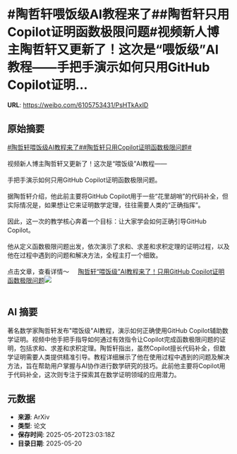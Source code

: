 # #陶哲轩喂饭级AI教程来了##陶哲轩只用Copilot证明函数极限问题#视频新人博主陶哲轩又更新了！这次是“喂饭级”AI教程——手把手演示如何只用GitHub Copilot证明...

**URL**: https://weibo.com/6105753431/PsHTkAxID

## 原始摘要

<a href="https://m.weibo.cn/search?containerid=231522type%3D1%26t%3D10%26q%3D%23%E9%99%B6%E5%93%B2%E8%BD%A9%E5%96%82%E9%A5%AD%E7%BA%A7AI%E6%95%99%E7%A8%8B%E6%9D%A5%E4%BA%86%23&amp;extparam=%23%E9%99%B6%E5%93%B2%E8%BD%A9%E5%96%82%E9%A5%AD%E7%BA%A7AI%E6%95%99%E7%A8%8B%E6%9D%A5%E4%BA%86%23" data-hide=""><span class="surl-text">#陶哲轩喂饭级AI教程来了#</span></a><a href="https://m.weibo.cn/search?containerid=231522type%3D1%26t%3D10%26q%3D%23%E9%99%B6%E5%93%B2%E8%BD%A9%E5%8F%AA%E7%94%A8Copilot%E8%AF%81%E6%98%8E%E5%87%BD%E6%95%B0%E6%9E%81%E9%99%90%E9%97%AE%E9%A2%98%23&amp;extparam=%23%E9%99%B6%E5%93%B2%E8%BD%A9%E5%8F%AA%E7%94%A8Copilot%E8%AF%81%E6%98%8E%E5%87%BD%E6%95%B0%E6%9E%81%E9%99%90%E9%97%AE%E9%A2%98%23" data-hide=""><span class="surl-text">#陶哲轩只用Copilot证明函数极限问题#</span></a><br><br>视频新人博主陶哲轩又更新了！这次是“喂饭级”AI教程——<br><br>手把手演示如何只用GitHub Copilot证明函数极限问题。<br><br>据陶哲轩介绍，他此前主要将GitHub Copilot用于一些“花里胡哨”的代码补全，但实际情况是，如果想让它来证明数学定理，往往需要人类的“正确指挥”。<br><br>因此，这一次的教学核心奔着一个目标：让大家学会如何正确引导GitHub Copilot。<br><br>他从定义函数极限问题出发，依次演示了求和、求差和求积定理的证明过程，以及他在过程中遇到的问题和解决方法，全程主打一个细致。<br><br>点击文章，查看详情～ <a href="https://weibo.com/ttarticle/p/show?id=2309405168419070148668" data-hide=""><span class="url-icon"><img style="width: 1rem;height: 1rem" src="https://h5.sinaimg.cn/upload/2015/09/25/3/timeline_card_small_article_default.png" referrerpolicy="no-referrer"></span><span class="surl-text">陶哲轩“喂饭级”AI教程来了！只用GitHub Copilot证明函数极限问题</span></a><img style="" src="https://tvax4.sinaimg.cn/large/006Fd7o3gy1i1m1tax745j30rs0fm40i.jpg" referrerpolicy="no-referrer"><br><br>

## AI 摘要

著名数学家陶哲轩发布"喂饭级"AI教程，演示如何正确使用GitHub Copilot辅助数学证明。视频中他手把手指导如何通过有效指令让Copilot完成函数极限问题的证明，包括求和、求差和求积定理。陶哲轩指出，虽然Copilot擅长代码补全，但数学证明需要人类提供精准引导。教程详细展示了他在使用过程中遇到的问题及解决方法，旨在帮助用户掌握与AI协作进行数学研究的技巧。此前他主要将Copilot用于代码补全，这次则专注于探索其在数学证明领域的应用潜力。

## 元数据

- **来源**: ArXiv
- **类型**: 论文
- **保存时间**: 2025-05-20T23:03:18Z
- **目录日期**: 2025-05-20
